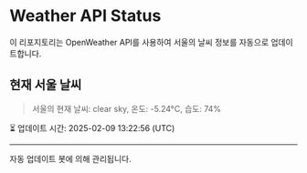 
# Weather API Status

이 리포지토리는 OpenWeather API를 사용하여 서울의 날씨 정보를 자동으로 업데이트합니다.

## 현재 서울 날씨
> 서울의 현재 날씨: clear sky, 온도: -5.24°C, 습도: 74%

⏳ 업데이트 시간: 2025-02-09 13:22:56 (UTC)

---
자동 업데이트 봇에 의해 관리됩니다.
